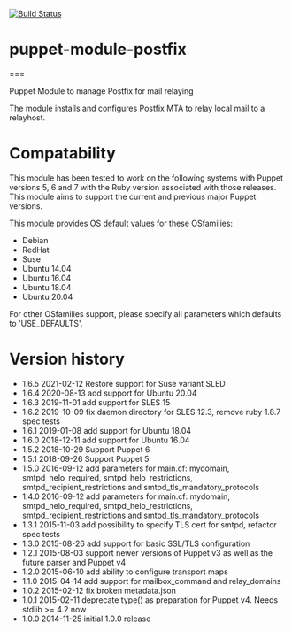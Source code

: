[![Build Status](https://travis-ci.org/kodguru/puppet-module-postfix.png?branch=master)](https://travis-ci.org/kodguru/puppet-module-postfix)

# puppet-module-postfix #
===

Puppet Module to manage Postfix for mail relaying

The module installs and configures Postfix MTA to relay local mail to a relayhost.

# Compatability #

This module has been tested to work on the following systems with Puppet
versions 5, 6 and 7 with the Ruby version associated with those releases.
This module aims to support the current and previous major Puppet versions.

This module provides OS default values for these OSfamilies:

 * Debian
 * RedHat
 * Suse
 * Ubuntu 14.04
 * Ubuntu 16.04
 * Ubuntu 18.04
 * Ubuntu 20.04

For other OSfamilies support, please specify all parameters which defaults to 'USE_DEFAULTS'.


# Version history #
* 1.6.5 2021-02-12 Restore support for Suse variant SLED
* 1.6.4 2020-08-13 add support for Ubuntu 20.04
* 1.6.3 2019-11-01 add support for SLES 15
* 1.6.2 2019-10-09 fix daemon directory for SLES 12.3, remove ruby 1.8.7 spec tests
* 1.6.1 2019-01-08 add support for Ubuntu 18.04
* 1.6.0 2018-12-11 add support for Ubuntu 16.04
* 1.5.2 2018-10-29 Support Puppet 6
* 1.5.1 2018-09-26 Support Puppet 5
* 1.5.0 2016-09-12 add parameters for main.cf: mydomain, smtpd_helo_required, smtpd_helo_restrictions, smtpd_recipient_restrictions and smtpd_tls_mandatory_protocols
* 1.4.0 2016-09-12 add parameters for main.cf: mydomain, smtpd_helo_required, smtpd_helo_restrictions, smtpd_recipient_restrictions and smtpd_tls_mandatory_protocols
* 1.3.1 2015-11-03 add possibility to specify TLS cert for smtpd, refactor spec tests
* 1.3.0 2015-08-26 add support for basic SSL/TLS configuration
* 1.2.1 2015-08-03 support newer versions of Puppet v3 as well as the future parser and Puppet v4
* 1.2.0 2015-06-10 add ability to configure transport maps
* 1.1.0 2015-04-14 add support for mailbox_command and relay_domains
* 1.0.2 2015-02-12 fix broken metadata.json
* 1.0.1 2015-02-11 deprecate type() as preparation for Puppet v4. Needs stdlib >= 4.2 now
* 1.0.0 2014-11-25 initial 1.0.0 release
